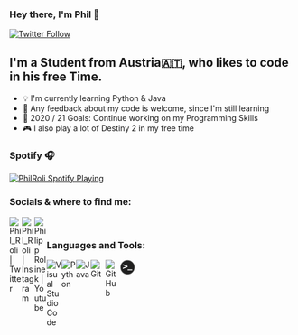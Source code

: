 ### Hey there, I'm Phil 👋

[![Twitter Follow](https://img.shields.io/twitter/follow/phil_roli?color=blue&logo=twitter&style=for-the-badge)](https://twitter.com/intent/follow?original_referer=https%3A%2F%2Fgithub.com%2FPhilRoli&screen_name=Phil_Roli)

## I'm a Student from Austria🇦🇹, who likes to code in his free Time.

- 💡 I'm currently learning Python & Java
- 👯 Any feedback about my code is welcome, since I'm still learning
- 📝 2020 / 21 Goals: Continue working on my Programming Skills
- 🎮 I also play a lot of Destiny 2 in my free time

### Spotify 🎧
[<img src="https://spotify-now-playing-nine-phi.vercel.app/api/spotify" alt="PhilRoli Spotify Playing" width="350" />](https://open.spotify.com/user/ammunation57)

### Socials & where to find me:
[<img align="left" alt="Phil_Roli | Twitter" width="22px" src="https://simpleicons.org/icons/twitter.svg" />][twitter]
[<img align="left" alt="Phil_Roli | Instagram" width="22px" src="https://simpleicons.org/icons/instagram.svg" />][instagram]
[<img align="left" alt="Philipp Rolinek | Youtube" width="22px" src="https://simpleicons.org/icons/youtube.svg" />][youtube]

<br />

### Languages and Tools:

[<img align="left" alt="Visual Studio Code" width="26px" src="https://simpleicons.org/icons/visualstudiocode.svg" />][vscode]
[<img align="left" alt="Python" width="26px" src="https://simpleicons.org/icons/python.svg" />][python]
[<img align="left" alt="Java" width="26px" src="https://simpleicons.org/icons/java.svg" />][java]
[<img align="left" alt="Git" width="26px" src="https://simpleicons.org/icons/git.svg" />][git]
[<img align="left" alt="GitHub" width="26px" src="https://simpleicons.org/icons/github.svg" />][github]
[<img align="left" alt="Terminal" width="26px" src="https://raw.githubusercontent.com/github/explore/80688e429a7d4ef2fca1e82350fe8e3517d3494d/topics/terminal/terminal.png" />][terminal]

[twitter]: https://twitter.com/Phil_Roli
[instagram]: https://instagram.com/philroli
[youtube]: https://www.youtube.com/channel/UCEuyg6hLcZ7LW2sciGPUOWg
[vscode]: https://code.visualstudio.com/download
[python]: https://github.com/PhilRoli/Python-Mini-Projects
[java]: https://github.com/PhilRoli
[git]: https://git-scm.com/
[github]: https://github.com/PhilRoli
[terminal]: https://github.com/PhilRoli/Batch_Scripts
